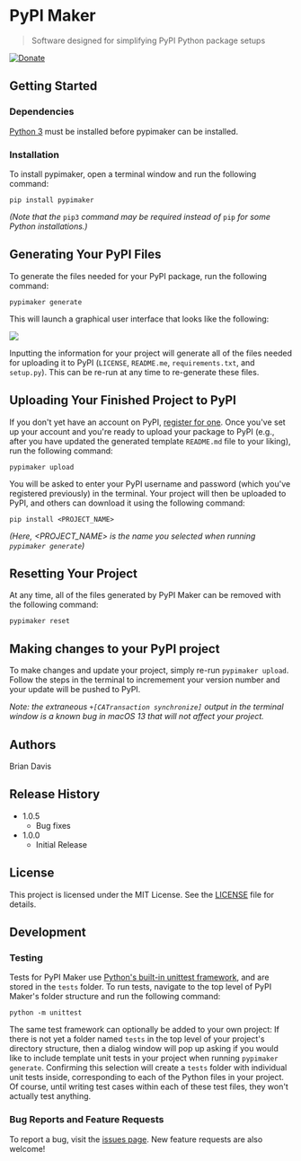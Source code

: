 # PyPI Maker

> Software designed for simplifying PyPI Python package setups

[![Donate](https://img.shields.io/badge/Donate-PayPal-green.svg)](https://www.paypal.com/donate/?business=UA5NL9MJSFMVY)

## Getting Started

### Dependencies

[Python 3](https://www.python.org/downloads/) must be installed before pypimaker can be installed.

### Installation

To install pypimaker, open a terminal window and run the following command:

```
pip install pypimaker
```

_(Note that the_ `pip3` _command may be required instead of_ `pip` _for some Python installations.)_

## Generating Your PyPI Files

To generate the files needed for your PyPI package, run the following command:

```
pypimaker generate
```

This will launch a graphical user interface that looks like the following:

![](https://github.com/bdavis222/pypimaker/blob/main/images/0.png)

Inputting the information for your project will generate all of the files needed for uploading it to PyPI (`LICENSE`, `README.me`, `requirements.txt`, and `setup.py`). This can be re-run at any time to re-generate these files.

## Uploading Your Finished Project to PyPI

If you don't yet have an account on PyPI, [register for one](https://pypi.org/account/register/). Once you've set up your account and you're ready to upload your package to PyPI (e.g., after you have updated the generated template `README.md` file to your liking), run the following command:

```
pypimaker upload
```

You will be asked to enter your PyPI username and password (which you've registered previously) in the terminal. Your project will then be uploaded to PyPI, and others can download it using the following command:

```
pip install <PROJECT_NAME>
```

_(Here, <PROJECT_NAME> is the name you selected when running `pypimaker generate`)_

## Resetting Your Project

At any time, all of the files generated by PyPI Maker can be removed with the following command:

```
pypimaker reset
```

## Making changes to your PyPI project

To make changes and update your project, simply re-run `pypimaker upload`. Follow the steps in the terminal to incremement your version number and your update will be pushed to PyPI.

_Note: the extraneous `+[CATransaction synchronize]` output in the terminal window is a known bug in macOS 13 that will not affect your project._

## Authors

Brian Davis

## Release History

- 1.0.5
  - Bug fixes
- 1.0.0
  - Initial Release

## License

This project is licensed under the MIT License. See the [LICENSE](https://github.com/bdavis222/pypimaker/blob/main/LICENSE) file for details.

## Development

### Testing

Tests for PyPI Maker use [Python's built-in unittest framework](https://docs.python.org/3/library/unittest.html), and are stored in the `tests` folder. To run tests, navigate to the top level of PyPI Maker's folder structure and run the following command:

```
python -m unittest
```

The same test framework can optionally be added to your own project: If there is not yet a folder named `tests` in the top level of your project's directory structure, then a dialog window will pop up asking if you would like to include template unit tests in your project when running `pypimaker generate`. Confirming this selection will create a `tests` folder with individual unit tests inside, corresponding to each of the Python files in your project. Of course, until writing test cases within each of these test files, they won't actually test anything.

### Bug Reports and Feature Requests

To report a bug, visit the [issues page](https://github.com/bdavis222/pypimaker/issues). New feature requests are also welcome!
